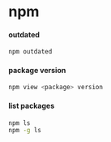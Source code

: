 # npm


#### outdated

```bash
npm outdated
```

#### package version

```bash
npm view <package> version
```

#### list packages

```bash
npm ls
npm -g ls
```
